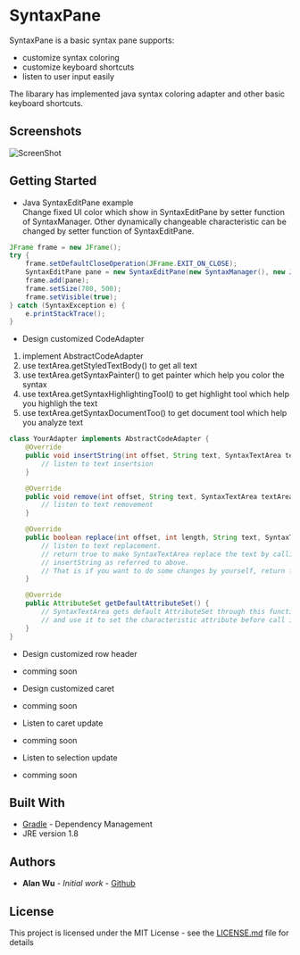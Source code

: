 # SyntaxPane

SyntaxPane is a basic syntax pane supports:
* customize syntax coloring
* customize keyboard shortcuts
* listen to user input easily

The libarary has implemented java syntax coloring adapter and other basic keyboard shortcuts.

## Screenshots

![ScreenShot](https://raw.github.com/w86763777/SyntaxPane/master/screenshots/1.PNG)

## Getting Started

* Java SyntaxEditPane example  
Change fixed UI color which show in SyntaxEditPane by setter function of SyntaxManager. Other dynamically changeable characteristic can be changed by setter function of SyntaxEditPane.
```java
JFrame frame = new JFrame();
try {
	frame.setDefaultCloseOperation(JFrame.EXIT_ON_CLOSE);
	SyntaxEditPane pane = new SyntaxEditPane(new SyntaxManager(), new JavaCodeAdapter());
	frame.add(pane);
	frame.setSize(700, 500);
	frame.setVisible(true);
} catch (SyntaxException e) {
	e.printStackTrace();
}
```
* Design customized CodeAdapter

 1. implement AbstractCodeAdapter
 2. use textArea.getStyledTextBody() to get all text
 3. use textArea.getSyntaxPainter() to get painter which help you color the syntax
 4. use textArea.getSyntaxHighlightingTool() to get highlight tool which help you highligh the text
 5. use textArea.getSyntaxDocumentToo() to get document tool which help you analyze text

```java
class YourAdapter implements AbstractCodeAdapter {
	@Override
	public void insertString(int offset, String text, SyntaxTextArea textArea) {
		// listen to text insertsion
	}

	@Override
	public void remove(int offset, String text, SyntaxTextArea textArea) {
		// listen to text removement
	}

	@Override
	public boolean replace(int offset, int length, String text, SyntaxTextArea textArea) {
		// listen to text replacement.
		// return true to make SyntaxTextArea replace the text by calling remove and
		// insertString as referred to above.
		// That is if you want to do some changes by yourself, return false, otherwise return true.
	}

	@Override
	public AttributeSet getDefaultAttributeSet() {
		// SyntaxTextArea gets default AttributeSet through this function
		// and use it to set the characteristic attribute before call insertString()
	}
}
```
* Design customized row header
 * comming soon

* Design customized caret
 * comming soon

* Listen to caret update
 * comming soon

* Listen to selection update
 * comming soon

## Built With

* [Gradle](https://gradle.org/) - Dependency Management
* JRE version 1.8

## Authors

* **Alan Wu** - *Initial work* - [Github](https://github.com/w86763777)

## License

This project is licensed under the MIT License - see the [LICENSE.md](https://github.com/w86763777/SyntaxPane/blob/master/LICENSE) file for details
